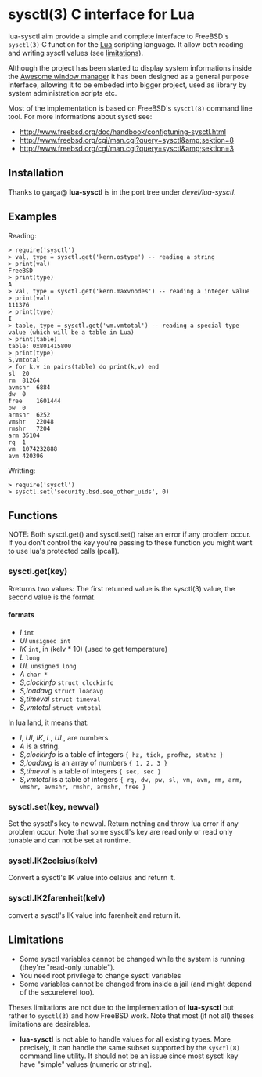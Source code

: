 # sysctl(3) C interface for Lua

lua-sysctl aim provide a simple and complete interface to FreeBSD's `sysctl(3)`
C function for the [Lua](http://lua.org) scripting language. It allow both
reading and writing sysctl values (see [limitations](#limitations)).

Although the project has been started to display system informations inside the
[Awesome window manager](http://awesome.naquadah.org/) it has been designed as
a general purpose interface, allowing it to be embeded into bigger project,
used as library by system administration scripts etc.

Most of the implementation is based on FreeBSD's `sysctl(8)` command line tool.
For more informations about sysctl see:

* http://www.freebsd.org/doc/handbook/configtuning-sysctl.html
* http://www.freebsd.org/cgi/man.cgi?query=sysctl&amp;sektion=8
* http://www.freebsd.org/cgi/man.cgi?query=sysctl&amp;sektion=3

## Installation

Thanks to garga@ **lua-sysctl** is in the port tree under _devel/lua-sysctl_.

## Examples

Reading:
```
> require('sysctl')
> val, type = sysctl.get('kern.ostype') -- reading a string
> print(val)
FreeBSD
> print(type)
A
> val, type = sysctl.get('kern.maxvnodes') -- reading a integer value
> print(val)
111376
> print(type)
I
> table, type = sysctl.get('vm.vmtotal') -- reading a special type value (which will be a table in Lua)
> print(table)
table: 0x801415800
> print(type)
S,vmtotal
> for k,v in pairs(table) do print(k,v) end
sl  20
rm  81264
avmshr  6884
dw  0
free    1601444
pw  0
armshr  6252
vmshr   22048
rmshr   7204
arm 35104
rq  1
vm  1074232888
avm 420396
```

Writting:
```
> require('sysctl')
> sysctl.set('security.bsd.see_other_uids', 0)
```

## Functions

NOTE: Both sysctl.get() and sysctl.set() raise an error if any problem occur.
If you don't control the key you're passing to these function you might want to
use lua's protected calls (pcall).

### sysctl.get(key)
Rreturns two values: The first returned value is the sysctl(3) value, the
second value is the format.

#### formats
- _I_ `int`
- _UI_ `unsigned int`
- _IK_ `int`, in (kelv * 10) (used to get temperature)
- _L_ `long`
- _UL_ `unsigned long`
- _A_ `char *`
- _S,clockinfo_ `struct clockinfo`
- _S,loadavg_ `struct loadavg`
- _S,timeval_ `struct timeval`
- _S,vmtotal_ `struct vmtotal`

In lua land, it means that:
- _I_, _UI_, _IK_, _L_, _UL_, are numbers.
- _A_ is a string.
- _S,clockinfo_ is a table of integers
  `{ hz, tick, profhz, stathz }`
- _S,loadavg_ is an array of numbers
  `{ 1, 2, 3 }`
- _S,timeval_ is a table of integers
  `{ sec, sec }`
- _S,vmtotal_ is a table of integers
  `{ rq, dw, pw, sl, vm, avm, rm, arm, vmshr, avmshr, rmshr, armshr, free }`

### sysctl.set(key, newval)
Set the sysctl's key to newval. Return nothing and throw lua error if any
problem occur. Note that some sysctl's key are read only or read only tunable
and can not be set at runtime.

### sysctl.IK2celsius(kelv)
Convert a sysctl's IK value into celsius and return it.

### sysctl.IK2farenheit(kelv)
convert a sysctl's IK value into farenheit and return it.

## Limitations

* Some sysctl variables cannot be changed while the system is running (they're
  "read-only tunable").
* You need root privilege to change sysctl variables
* Some variables cannot be changed from inside a jail (and might depend of the
  securelevel too).

Theses limitations are not due to the implementation of **lua-sysctl** but
rather to `sysctl(3)` and how FreeBSD work. Note that most (if not all) theses
limitations are desirables.

* **lua-sysctl** is not able to handle values for all existing types. More
  precisely, it can handle the same subset supported by the `sysctl(8)` command
  line utility. It should not be an issue since most sysctl key have "simple"
  values (numeric or string).
